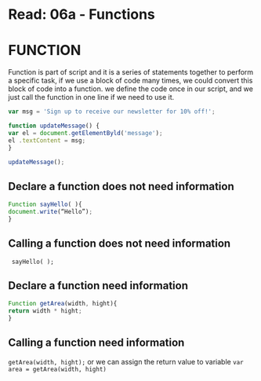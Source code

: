 # Read: 06a - Functions

# FUNCTION
 Function is part of script and it is a series of statements together to perform a specific task, if we use a block of code many times, we could convert this block of code into a function. we define the code once in our script, and we just call the function in one line if we need to use it.

```javaScript
var msg = 'Sign up to receive our newsletter for 10% off!';

function updateMessage() {
var el = document.getElementByld('message');
el .textContent = msg;
}

updateMessage();

```

## Declare a function does not need information

```javaScript
Function sayHello( ){
document.write(“Hello”);
}
```

## Calling a function does not need information
` sayHello( );`

## Declare a function need information

```javaScript
Function getArea(width, hight){
return width * hight;
}
```

## Calling a function need information
`getArea(width, hight);` or we can assign the return value to variable `var area = getArea(width, hight)`
